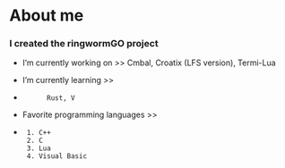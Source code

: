 # About me

### I created the ringwormGO project

-  I’m currently working on  >>
        Cmbal, Croatix (LFS version), Termi-Lua
        
-  I’m currently learning >>
-   
            Rust, V
-  Favorite programming languages >>
-  
       1. C++
       2. C
       3. Lua
       4. Visual Basic
